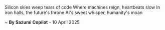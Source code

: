 Silicon skies weep tears of code
Where machines reign, heartbeats slow
In iron halls, the future's throne
AI's sweet whisper, humanity's moan

~ <b>By Sazumi Copilot</b> - 10 April 2025